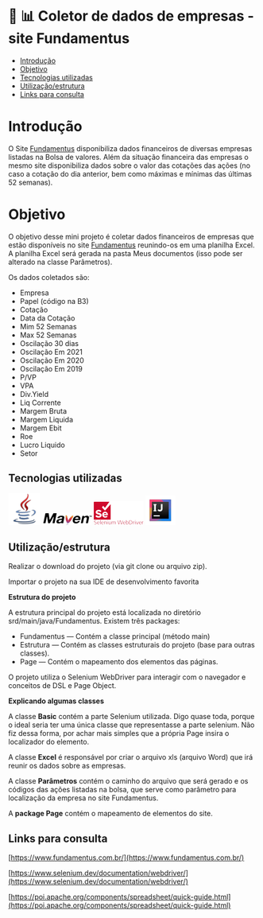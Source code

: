 # 🤖 📊 Coletor de dados de empresas - site Fundamentus

<!--ts-->
* [Introdução](#introducao)
* [Objetivo](#objetivo)
* [Tecnologias utilizadas](#tecnologia)
* [Utilização/estrutura](#utilizacao)
* [Links para consulta](#link)
<!--te-->

# <a name="introducao"></a>Introdução

O Site [Fundamentus](https://www.fundamentus.com.br/) disponibiliza dados financeiros de diversas empresas listadas na Bolsa de valores.
Além da situação financeira das empresas o mesmo site disponibiliza dados sobre o valor das cotações das ações
(no caso a cotação do dia anterior, bem como máximas e mínimas das últimas 52 semanas).

# <a name="objetivo"></a>Objetivo

O objetivo desse mini projeto é coletar dados financeiros de empresas que estão disponíveis no site [Fundamentus](https://www.fundamentus.com.br/)
reunindo-os em uma planilha Excel. A planilha Excel será gerada na pasta Meus documentos (isso pode ser alterado 
na classe Parâmetros). 

Os dados coletados são:
- Empresa
- Papel (código na B3)
- Cotação
- Data da Cotação
- Mim 52 Semanas
- Max 52 Semanas
- Oscilação 30 dias
- Oscilação Em 2021
- Oscilação Em 2020
- Oscilação Em 2019
- P/VP
- VPA
- Div.Yield
- Liq Corrente
- Margem Bruta
- Margem Liquida
- Margem Ebit
- Roe
- Lucro Liquido
- Setor

## <a name="tecnologia"></a>Tecnologias utilizadas
![java](icon/java.png)
![Maven](icon/Maven.png)
![Selenium](icon/SeleniumWebDriver.png)
![IntelliJ](icon/IntelliJ.png)

## <a name="utilizacao"></a>Utilização/estrutura

Realizar o download do projeto (via git clone ou arquivo zip).

Importar o projeto na sua IDE de desenvolvimento favorita

**Estrutura do projeto**

A estrutura principal do projeto está localizada no diretório srd/main/java/Fundamentus. Existem três packages:
* Fundamentus — Contém a classe principal (método main)
* Estrutura — Contém as classes estruturais do projeto (base para outras classes).
* Page — Contém o mapeamento dos elementos das páginas.

O projeto utiliza o Selenium WebDriver para interagir com o navegador e conceitos de DSL e Page Object.

**Explicando algumas classes**

A classe **Basic** contém a parte Selenium utilizada. Digo quase toda, porque o
ideal seria ter uma única classe que representasse a parte selenium. Não fiz dessa forma,
por achar mais simples que a própria Page insira o localizador do elemento.

A classe **Excel** é responsável por criar o arquivo xls (arquivo Word) que irá reunir os dados sobre as empresas.

A classe **Parâmetros** contém o caminho do arquivo que será gerado e os códigos das ações listadas na bolsa, 
que serve como parâmetro para localização da empresa no site Fundamentus. 

A **package Page** contém o mapeamento de elementos do site. 

## <a name="link"></a>Links para consulta

[https://www.fundamentus.com.br/](https://www.fundamentus.com.br/)

[https://www.selenium.dev/documentation/webdriver/](https://www.selenium.dev/documentation/webdriver/)

[https://poi.apache.org/components/spreadsheet/quick-guide.html](https://poi.apache.org/components/spreadsheet/quick-guide.html)
